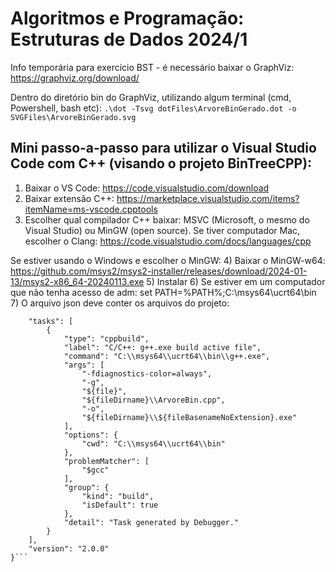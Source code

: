 # Algoritmos e Programação: Estruturas de Dados 2024/1

Info temporária para exercício BST - é necessário baixar o GraphViz: https://graphviz.org/download/ 

Dentro do diretório bin do GraphViz, utilizando algum terminal (cmd, Powershell, bash etc): 
```.\dot -Tsvg dotFiles\ArvoreBinGerado.dot -o SVGFiles\ArvoreBinGerado.svg```

## Mini passo-a-passo para utilizar o Visual Studio Code com C++ (visando o projeto BinTreeCPP):
1) Baixar o VS Code: https://code.visualstudio.com/download
2) Baixar extensão C++: https://marketplace.visualstudio.com/items?itemName=ms-vscode.cpptools
3) Escolher qual compilador C++ baixar: MSVC (Microsoft, o mesmo do Visual Studio) ou MinGW (open source). Se tiver computador Mac, escolher o Clang: https://code.visualstudio.com/docs/languages/cpp

Se estiver usando o Windows e escolher o MinGW:
4) Baixar o MinGW-w64: https://github.com/msys2/msys2-installer/releases/download/2024-01-13/msys2-x86_64-20240113.exe
5) Instalar
6) Se estiver em um computador que não tenha acesso de adm:
set PATH=%PATH%;C:\msys64\ucrt64\bin
7) O arquivo json deve conter os arquivos do projeto:
```{
    "tasks": [
        {
            "type": "cppbuild",
            "label": "C/C++: g++.exe build active file",
            "command": "C:\\msys64\\ucrt64\\bin\\g++.exe",
            "args": [
                "-fdiagnostics-color=always",
                "-g",
                "${file}",
                "${fileDirname}\\ArvoreBin.cpp",
                "-o",
                "${fileDirname}\\${fileBasenameNoExtension}.exe"
            ],
            "options": {
                "cwd": "C:\\msys64\\ucrt64\\bin"
            },
            "problemMatcher": [
                "$gcc"
            ],
            "group": {
                "kind": "build",
                "isDefault": true
            },
            "detail": "Task generated by Debugger."
        }
    ],
    "version": "2.0.0"
}```
